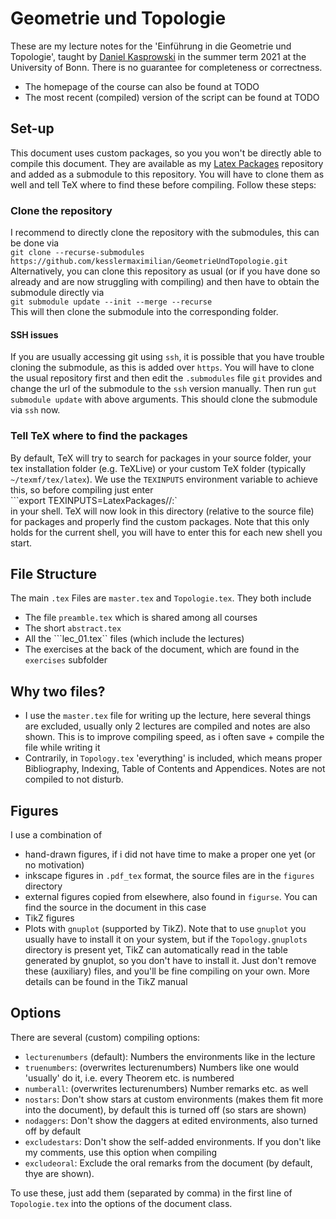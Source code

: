 # Geometrie und Topologie

These are my lecture notes for the 'Einführung in die Geometrie und Topologie', taught by [Daniel Kasprowski](http://www.math.uni-bonn.de/people/daniel/) in the summer term 2021 at the University of Bonn. There is no guarantee for completeness or correctness.

- The homepage of the course can also be found at TODO
- The most recent (compiled) version of the script can be found at TODO

## Set-up
This document uses custom packages, so you you won't be directly able to compile this document. They are available as my [Latex Packages](https://github.com/kesslermaximilian/LatexPackages) repository and added as a submodule to this repository. You will have to clone them as well and tell TeX where to find these before compiling. Follow these steps:

### Clone the repository
I recommend to directly clone the repository with the submodules, this can be done via   
```git clone --recurse-submodules https://github.com/kesslermaximilian/GeometrieUndTopologie.git```   
Alternatively, you can clone this repository as usual (or if you have done so already and are now struggling with compiling) and then have to obtain the submodule directly via   
``` git submodule update --init --merge --recurse ```   
This will then clone the submodule into the corresponding folder.

#### SSH issues
If you are usually accessing git using `ssh`, it is possible that you have trouble cloning the submodule, as this is added over `https`. You will have to clone the usual repository first and then edit the `.submodules` file `git` provides and change the url of the submodule to the `ssh` version manually. Then run `gut submodule update` with above arguments. This should clone the submodule via `ssh` now.

### Tell TeX  where to find the packages
By default, TeX will try to search for packages in your source folder, your tex installation folder (e.g. TeXLive) or your custom TeX folder (typically `~/texmf/tex/latex`). We use the `TEXINPUTS` environment variable to achieve this, so before compiling just enter   
```export TEXINPUTS=LatexPackages//:`   
in your shell. TeX will now look in this directory (relative to the source file) for packages and properly find the custom packages. Note that this only holds for the current shell, you will have to enter this for each new shell you start.

## File Structure
The main ```.tex``` Files are ```master.tex``` and ```Topologie.tex```. They both include 
- The file ```preamble.tex``` which is shared among all courses
- The short ```abstract.tex```
- All the ```lec_01.tex`` files (which include the lectures)
- The exercises at the back of the document, which are found in the ```exercises``` subfolder

## Why two files?
- I use the ```master.tex``` file for writing up the lecture, here several things are excluded, usually only 2 lectures are compiled and notes are also shown.
  This is to improve compiling speed, as i often save + compile the file while writing it
- Contrarily, in ```Topology.tex``` 'everything' is included, which means proper Bibliography, Indexing, Table of Contents and Appendices. Notes are not compiled to not disturb.

## Figures
I use a combination of 
- hand-drawn figures, if i did not have time to make a proper one yet (or no motivation)
- inkscape figures in ```.pdf_tex``` format, the source files are in the ```figures``` directory
- external figures copied from elsewhere, also found in ```figurse```. You can find the source in the document in this case
- TikZ figures
- Plots with ```gnuplot``` (supported by TikZ). Note that to use ```gnuplot``` you usually have to install it on your system, but if the ```Topology.gnuplots``` directory is present yet, TikZ can automatically read in the table generated by gnuplot, so you don't have to install it. Just don't remove these (auxiliary) files, and you'll be fine compiling on your own. More details can be found in the TikZ manual

## Options
There are several (custom) compiling options:
- ```lecturenumbers``` (default): Numbers the environments like in the lecture
- ```truenumbers```: (overwrites lecturenumbers) Numbers like one would 'usually' do it, i.e. every Theorem etc. is numbered
- ```numberall```: (overwrites lecturenumbers) Number remarks etc. as well
- ```nostars```: Don't show stars at custom environments (makes them fit more into the document), by default this is turned off (so stars are shown)
- ```nodaggers```: Don't show the daggers at edited environments, also turned off by default
- ```excludestars```: Don't show the self-added environments. If you don't like my comments, use this option when compiling
- ```excludeoral```: Exclude the oral remarks from the document (by default, thye are shown).

To use these, just add them (separated by comma) in the first line of ```Topologie.tex``` into the options of the document class.
